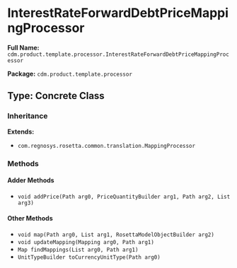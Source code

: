 # InterestRateForwardDebtPriceMappingProcessor

**Full Name:** `cdm.product.template.processor.InterestRateForwardDebtPriceMappingProcessor`

**Package:** `cdm.product.template.processor`

## Type: Concrete Class

### Inheritance

**Extends:**
- `com.regnosys.rosetta.common.translation.MappingProcessor`

### Methods

#### Adder Methods

- `void addPrice(Path arg0, PriceQuantityBuilder arg1, Path arg2, List arg3)`

#### Other Methods

- `void map(Path arg0, List arg1, RosettaModelObjectBuilder arg2)`
- `void updateMapping(Mapping arg0, Path arg1)`
- `Map findMappings(List arg0, Path arg1)`
- `UnitTypeBuilder toCurrencyUnitType(Path arg0)`

